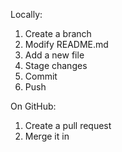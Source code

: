 Locally:
1. Create a branch
2. Modify README.md
3. Add a new file
4. Stage changes
5. Commit
6. Push

On GitHub:
1. Create a pull request
2. Merge it in
